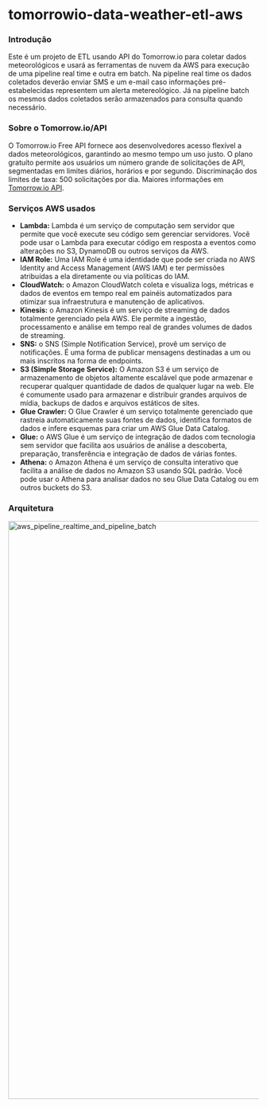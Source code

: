 # tomorrowio-data-weather-etl-aws

### Introdução

Este é um projeto de ETL usando API do Tomorrow.io para coletar dados meteorológicos e usará as ferramentas de nuvem da AWS para execução de uma pipeline real time e outra em batch. Na pipeline real time os dados coletados deverão enviar SMS e um e-mail caso informações pré-estabelecidas representem um alerta metereológico. Já na pipeline batch os mesmos dados coletados serão armazenados para consulta quando necessário. 

### Sobre o Tomorrow.io/API

O Tomorrow.io Free API fornece aos desenvolvedores acesso flexível a dados meteorológicos, garantindo ao mesmo tempo um uso justo. O plano gratuíto permite aos usuários um número grande de solicitações de API, segmentadas em limites diários, horários e por segundo. Discriminação dos limites de taxa: 500 solicitações por dia. Maiores informações em [Tomorrow.io API](https://docs.tomorrow.io/reference/welcome).

### Serviços AWS usados

- **Lambda:** Lambda é um serviço de computação sem servidor que permite que você execute seu código sem gerenciar servidores. Você pode usar o Lambda para executar código em resposta a eventos como alterações no S3, DynamoDB ou outros serviços da AWS.
- **IAM Role:** Uma IAM Role é uma identidade que pode ser criada no AWS Identity and Access Management (AWS IAM) e ter permissões atribuídas a ela diretamente ou via políticas do IAM.
- **CloudWatch:** o Amazon CloudWatch coleta e visualiza logs, métricas e dados de eventos em tempo real em painéis automatizados para otimizar sua infraestrutura e manutenção de aplicativos.
- **Kinesis:** o Amazon Kinesis é um serviço de streaming de dados totalmente gerenciado pela AWS. Ele permite a ingestão, processamento e análise em tempo real de grandes volumes de dados de streaming.
- **SNS:** o SNS (Simple Notification Service), provê um serviço de notificações. É uma forma de publicar mensagens destinadas a um ou mais inscritos na forma de endpoints.
- **S3 (Simple Storage Service):** O Amazon S3 é um serviço de armazenamento de objetos altamente escalável que pode armazenar e recuperar qualquer quantidade de dados de qualquer lugar na web. Ele é comumente usado para armazenar e distribuir grandes arquivos de mídia, backups de dados e arquivos estáticos de sites.
- **Glue Crawler:** O Glue Crawler é um serviço totalmente gerenciado que rastreia automaticamente suas fontes de dados, identifica formatos de dados e infere esquemas para criar um AWS Glue Data Catalog.
- **Glue:** o AWS Glue é um serviço de integração de dados com tecnologia sem servidor que facilita aos usuários de análise a descoberta, preparação, transferência e integração de dados de várias fontes.
- **Athena:** o Amazon Athena é um serviço de consulta interativo que facilita a análise de dados no Amazon S3 usando SQL padrão. Você pode usar o Athena para analisar dados no seu Glue Data Catalog ou em outros buckets do S3.

### Arquitetura

<img width="1163" alt="aws_pipeline_realtime_and_pipeline_batch" src="https://github.com/marcelodutra7/my-repository/blob/b64ad6cdd64dc31407b729a4d39a02d35d09e0e9/images/aws_pipeline_realtime_and_pipeline_batch.png">
